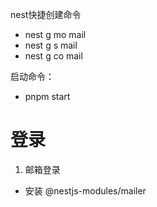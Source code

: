 nest快捷创建命令

- nest g mo mail
- nest g s mail
- nest g co mail

启动命令：
- pnpm start

# 登录

1. 邮箱登录

- 安装 @nestjs-modules/mailer

